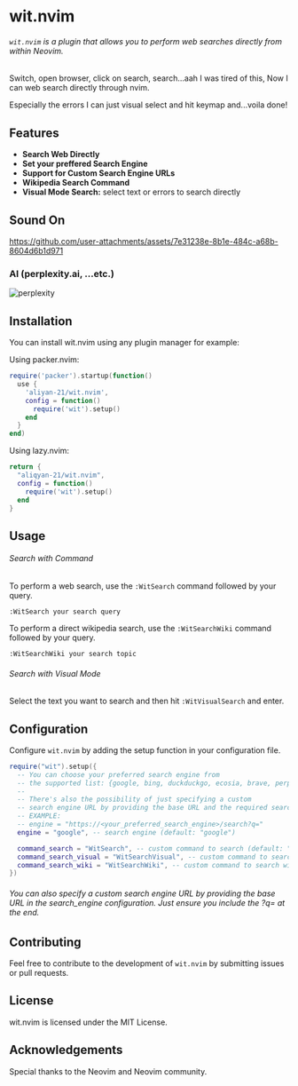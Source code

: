 # wit.nvim

###### `wit.nvim` is a plugin that allows you to perform web searches directly from within Neovim.

Switch, open browser, click on search, search...aah I was tired of this, Now I can web search directly through nvim.

Especially the errors I can just visual select and hit keymap and...voila done!

## Features

- **Search Web Directly**
- **Set your preffered Search Engine**
- **Support for Custom Search Engine URLs**
- **Wikipedia Search Command**
- **Visual Mode Search:** select text or errors to search directly

## Sound On

https://github.com/user-attachments/assets/7e31238e-8b1e-484c-a68b-8604d6b1d971

### AI (perplexity.ai, ...etc.)

![perplexity](https://github.com/user-attachments/assets/45d96f0b-7074-40e9-a7f0-7a9ec117b724)

## Installation

You can install wit.nvim using any plugin manager for example:

Using packer.nvim:

```lua
require('packer').startup(function()
  use {
    'aliyan-21/wit.nvim',
    config = function()
      require('wit').setup()
    end
  }
end)
```

Using lazy.nvim:

```lua
return {
  "aliqyan-21/wit.nvim",
  config = function()
    require('wit').setup()
  end
}
```

## Usage

###### Search with Command

To perform a web search, use the `:WitSearch` command followed by your query.

```
:WitSearch your search query
```

To perform a direct wikipedia search, use the `:WitSearchWiki` command followed by your query.

```
:WitSearchWiki your search topic
```

###### Search with Visual Mode

Select the text you want to search and then hit `:WitVisualSearch` and enter.

## Configuration

Configure `wit.nvim` by adding the setup function in your configuration file.

```lua
require("wit").setup({
  -- You can choose your preferred search engine from
  -- the supported list: {google, bing, duckduckgo, ecosia, brave, perplexity}.
  --
  -- There's also the possibility of just specifying a custom
  -- search engine URL by providing the base URL and the required search params.
  -- EXAMPLE:
  -- engine = "https://<your_preferred_search_engine>/search?q=" 
  engine = "google", -- search engine (default: "google")

  command_search = "WitSearch", -- custom command to search (default: "WitSearch")
  command_search_visual = "WitSearchVisual", -- custom command to search visually (default: "WitSearchVisual")
  command_search_wiki = "WitSearchWiki", -- custom command to search wikipedia (default: "WitSearchWiki")
})
```
###### You can also specify a custom search engine URL by providing the base URL in the search_engine configuration. Just ensure you include the ?q= at the end.

## Contributing

Feel free to contribute to the development of `wit.nvim` by submitting issues or pull requests.

## License

wit.nvim is licensed under the MIT License.

## Acknowledgements

Special thanks to the Neovim and Neovim community.
